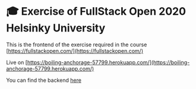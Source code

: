 # 🎓 Exercise of FullStack Open 2020 Helsinky University

This is the frontend of the exercise required in the course [https://fullstackopen.com/](https://fullstackopen.com/)

Live on [https://boiling-anchorage-57799.herokuapp.com/](https://boiling-anchorage-57799.herokuapp.com/)

You can find the backend [here](https://github.com/Pasqat/phonebook-backend)